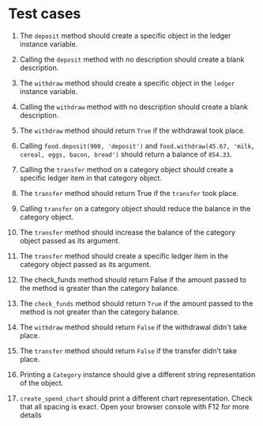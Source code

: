 # Test cases
1. The `deposit` method should create a specific object in the ledger instance variable.

2. Calling the `deposit` method with no description should create a blank description.

3. The `withdraw` method should create a specific object in the `ledger` instance variable.

4. Calling the `withdraw` method with no description should create a blank description.

5. The `withdraw` method should return `True` if the withdrawal took place.

6. Calling `food.deposit(900, 'deposit')` and `food.withdraw(45.67, 'milk, cereal, eggs, bacon, bread')` should return a balance of `854.33`.

7. Calling the `transfer` method on a category object should create a specific ledger item in that category object.

8. The `transfer` method should return True if the `transfer` took place.

9. Calling `transfer` on a category object should reduce the balance in the category object.

10. The `transfer` method should increase the balance of the category object passed as its argument.

11. The `transfer` method should create a specific ledger item in the category object passed as its argument.

12. The check_funds method should return False if the amount passed to the method is greater than the category balance.

13. The `check_funds` method should return `True` if the amount passed to the method is not greater than the category balance.

14. The `withdraw` method should return `False` if the withdrawal didn't take place.

15. The `transfer` method should return `False` if the transfer didn't take place.

16. Printing a `Category` instance should give a different string representation of the object.

17. `create_spend_chart` should print a different chart representation. Check that all spacing is exact. Open your browser console with F12 for more details